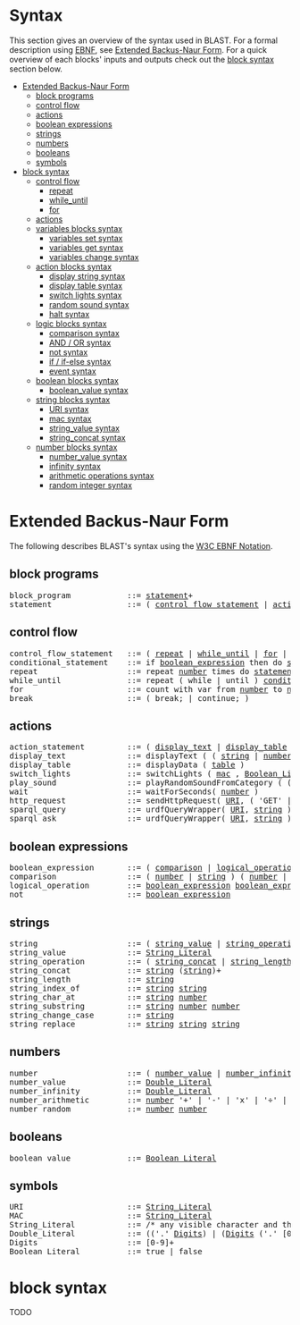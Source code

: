# Syntax <!-- omit in toc -->

This section gives an overview of the syntax used in BLAST.
For a formal description using [EBNF](https://www.w3.org/TR/2010/REC-xquery-20101214/#EBNFNotation), see [Extended Backus-Naur Form](#extended-backus-naur-form). For a quick overview of each blocks' inputs and outputs check out the [block syntax](#block-syntax) section below. 

- [Extended Backus-Naur Form](#extended-backus-naur-form)
  - [block programs](#block-programs)
  - [control flow](#control-flow)
  - [actions](#actions)
  - [boolean expressions](#boolean-expressions)
  - [strings](#strings)
  - [numbers](#numbers)
  - [booleans](#booleans)
  - [symbols](#symbols)
- [block syntax](#block-syntax)
  - [control flow](#control-flow-1)
    - [repeat](#repeat)
    - [while_until](#while_until)
    - [for](#for)
  - [actions](#actions-1)
  - [variables blocks syntax](#variables-blocks-syntax)
    - [variables set syntax](#variables-set-syntax)
    - [variables get syntax](#variables-get-syntax)
    - [variables change syntax](#variables-change-syntax)
  - [action blocks syntax](#action-blocks-syntax)
    - [display string syntax](#display-string-syntax)
    - [display table syntax](#display-table-syntax)
    - [switch lights syntax](#switch-lights-syntax)
    - [random sound syntax](#random-sound-syntax)
    - [halt syntax](#halt-syntax)
  - [logic blocks syntax](#logic-blocks-syntax)
    - [comparison syntax](#comparison-syntax)
    - [AND / OR syntax](#and--or-syntax)
    - [not syntax](#not-syntax)
    - [if / if-else syntax](#if--if-else-syntax)
    - [event syntax](#event-syntax)
  - [boolean blocks syntax](#boolean-blocks-syntax)
    - [boolean_value syntax](#boolean_value-syntax)
  - [string blocks syntax](#string-blocks-syntax)
      - [URI syntax](#uri-syntax)
      - [mac syntax](#mac-syntax)
    - [string_value syntax](#string_value-syntax)
    - [string_concat syntax](#string_concat-syntax)
  - [number blocks syntax](#number-blocks-syntax)
    - [number_value syntax](#number_value-syntax)
    - [infinity syntax](#infinity-syntax)
    - [arithmetic operations syntax](#arithmetic-operations-syntax)
    - [random integer syntax](#random-integer-syntax)

# Extended Backus-Naur Form

The following describes BLAST's syntax using the [W3C EBNF Notation](https://www.w3.org/TR/2010/REC-xquery-20101214/#EBNFNotation).

## block programs

<pre>
<a name='ebnf-block_program'></a>block_program            ::= <a href='#ebnf-statement'>statement</a>+
<a name='ebnf-statement'></a>statement                ::= ( <a href='#ebnf-control_flow_flow_statement'>control_flow_statement</a> | <a href='ebnf-action_statement'>action_statement</a> | <a href='ebnf-function'>function</a> )
</pre>

## control flow
<pre>
<a name='ebnf-flow_statement'></a>control_flow_statement   ::= ( <a href='ebnf-repeat'>repeat</a> | <a href='ebnf-while_until'>while_until</a> | <a href='ebnf-for'>for</a> | <a href='ebnf-conditional_statement'>conditional_statement</a> | <a href=''>break</a>)
<a name='ebnf-conditional_statement'></a>conditional_statement    ::= if <a href='#ebnf-boolean_expression'>boolean_expression</a> then do <a href='#ebnf-statement'>statement</a>*
<a name='ebnf-repeat'></a>repeat                   ::= repeat <a href='#ebnf-number'>number</a> times do <a href='#ebnf-statement'>statement</a>*
<a name='ebnf-while_until'></a>while_until              ::= repeat ( while | until ) <a href='#ebnf-conditional_statement'>conditional_statement</a> do <a href='#ebnf-statement'>statement</a>*
<a name='ebnf-for'></a>for                      ::= count with var from <a href='#ebnf-number'>number</a> to <a href='#ebnf-number'>number</a> by <a href='#ebnf-number'>number</a> do <a href='#ebnf-statement'>statement</a>*
<a name='ebnf_break'></a>break                    ::= ( break; | continue; )
</pre>

## actions
<pre>
<a name='ebnf-action_statement'></a>action_statement         ::= ( <a href='#ebnf-display_text'>display_text</a> | <a href='#ebnf-display_table'>display_table</a> | <a href='#ebnf-switch_lights'>switch_lights</a> | <a href='#ebnf-play_sound'>play_sound</a> | <a href='#ebnf-halt'>halt</a> | <a href='ebnf-wait'>wait</a> )
<a name='ebnf-display_text'></a>display_text             ::= displayText ( ( <a href='#ebnf-string'>string</a> | <a href='#ebnf-number'>number</a> ) )
<a name='ebnf-display_table'></a>display_table            ::= displayData ( <a href='#ebnf-table'>table</a> )
<a name='ebnf-switch_lights'></a>switch_lights            ::= switchLights ( <a href='#ebnf-mac'>mac</a> , <a href='#ebnf-Boolean_Literal'>Boolean_Literal</a> , <a href='#ebnf-Boolean_Literal'>Boolean_Literal</a> , <a href='#ebnf-Boolean_Literal'>Boolean_Literal</a> )
<a name='ebnf-play_sound'></a>play_sound               ::= playRandomSoundFromCategory ( ( 'happy' | 'sad') )
<a name='ebnf_wait'></a>wait                     ::= waitForSeconds( <a href='#ebnf-number'>number</a> )
<a name='ebnf-http_request'></a>http_request             ::= sendHttpRequest( <a href='ebnf-URI'>URI</a>, ( 'GET' | 'PUT' | 'POST' | 'DELETE' ), <a href='#ebnf-string_value'>string_value</a>, <a href='#ebnf-string_value'>string_value</a>, ( 'status' | 'response' ) )
<a name='ebnf-sparql_query'></a>sparql_query             ::= urdfQueryWrapper( <a href='ebnf-URI'>URI</a>, <a href='#ebnf-string'>string</a> )
<a name='ebnf-sparql_ask'></a>sparql_ask               ::= urdfQueryWrapper( <a href='ebnf-URI'>URI</a>, <a href='#ebnf-string'>string</a> )
</pre>

## boolean expressions
<pre>
<a name='ebnf-boolean_expression'></a>boolean_expression       ::= ( <a href='#ebnf-comparison'>comparison</a> | <a href='#ebnf-logical-comparison'>logical_operation</a> | <a href='#ebnf-boolean_value'>boolean_value</a> | <a href='#ebnf-not'>not</a> )
<a name='ebnf-comparison'></a>comparison               ::= ( <a href='#ebnf-number'>number</a> | <a href='#ebnf-string'>string</a> ) ( <a href='#ebnf-number'>number</a> | <a href='#ebnf-string'>string</a> )
<a name='ebnf-logical-comparison'></a>logical_operation        ::= <a href='#ebnf-boolean_expression'>boolean_expression</a> <a href='#ebnf-boolean_expression'>boolean_expression</a>
<a name='ebnf-not'></a>not                      ::= <a href='#ebnf-boolean_expression'>boolean_expression</a>
</pre>

## strings
<pre>
<a name='ebnf-string'></a>string                   ::= ( <a href='#ebnf-string_value'>string_value</a> | <a href='#ebnf-string_operation'>string_operation</a> )
<a name='ebnf-string_value'></a>string_value             ::= <a href='#ebnf-String_Literal'>String_Literal</a>  
<a name='ebnf-string_operation'></a>string_operation         ::= ( <a href='string_concat'>string_concat</a> | <a href='string_length'>string_length</a> | <a href='ebnf-string_index_of'>string_index_of</a> | <a href='ebnf-string_char_at'>string_char_at</a> | <a href='ebnf-string_substring'>string_substring</a> | <a href='ebnf-string_change_case'>string_change_case</a> | <a href='ebnf-string_replace'>string_replace</a> )
<a name='ebnf-string_concat'></a>string_concat            ::= <a href='#ebnf-string'>string</a> (<a href='#ebnf-string'>string</a>)+
<a name='ebnf-string_length'></a>string_length            ::= <a href='ebnf-string'>string</a>
<a name='ebnf-string_index_of'></a>string_index_of          ::= <a href='ebnf-string'>string</a> <a href='ebnf-string'>string</a>
<a name='ebnf-string_char_at'></a>string_char_at           ::= <a href='ebnf-string'>string</a> <a href='#ebnf-number'>number</a>
<a name='ebnf-string_substring'></a>string_substring         ::= <a href='ebnf-string'>string</a> <a href='#ebnf-number'>number</a> <a href='#ebnf-number'>number</a>
<a name='ebnf-string_change_case'></a>string_change_case       ::= <a href='ebnf-string'>string</a>
<a name='ebnf-string_replace'></a>string_replace           ::= <a href='ebnf-string'>string</a> <a href='ebnf-string'>string</a> <a href='ebnf-string'>string</a>
</pre>


## numbers
<pre>
<a name='ebnf-number'></a>number                   ::= ( <a href='#ebnf-number_value'>number_value</a> | <a href='#ebnf-number_infinity'>number_infinity</a> | <a href='#ebnf-number_arithmetic'>number_arithmetic</a> | <a href='#ebnf-number_random'>number_random</a> )
<a name='ebnf-number_value'></a>number_value             ::= <a href='#ebnf-Double_Literal'>Double_Literal</a>
<a name='ebnf-infinity'></a>number_infinity          ::= <a href='#ebnf-Double_Literal'>Double_Literal</a>
<a name='ebnf-arithmeti-operations'></a>number_arithmetic        ::= <a href='#ebnf-number'>number</a> '+' | '-' | 'x' | '÷' | '^' <a href='#ebnf-number'>number</a>
<a name='ebnf-number_random'></a>number_random            ::= <a href='#ebnf-number'>number</a> <a href='#ebnf-number'>number</a>
</pre>

## booleans
<pre>
<a name='ebnf-boolean_value'></a>boolean_value            ::= <a href='#ebnf-Boolean_Literal'>Boolean_Literal</a>
</pre>

## symbols
<pre>
<a name='ebnf-URI'></a>URI                      ::= <a href='#ebnf-String_Literal'>String_Literal</a>
<a name='ebnf-MAC'></a>MAC                      ::= <a href='#ebnf-String_Literal'>String_Literal</a>
<a name='ebnf-String_Literal'></a>String_Literal           ::= /* any visible character and the white-space character, no termination characters */
<a name='ebnf-Double_Literal'></a>Double_Literal           ::= (('.' <a href='#ebnf-Digits'>Digits</a>) | (<a href='#ebnf-Digits'>Digits</a> ('.' [0-9]*)?)) [eE] [+-]? <a href='#ebnf-Digits'>Digits</a>
<a name='ebnf-Digits'></a>Digits                   ::= [0-9]+
<a name='ebnf-Boolean_Literal'></a>Boolean_Literal          ::= true | false
</pre>

# block syntax

TODO